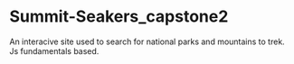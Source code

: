 # Summit-Seakers_capstone2
 An interacive site used to search for national parks and mountains to trek. Js fundamentals based.
